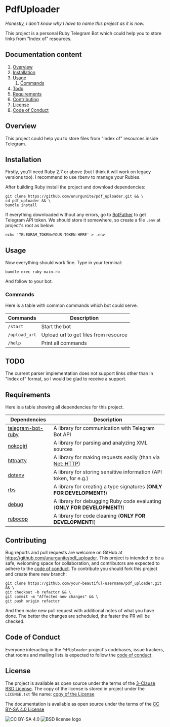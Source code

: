 # PdfUploader

_Honestly, I don't know why I have to name this project as it is now._

This project is a personal Ruby Telegram Bot which could help you to store links from "Index of" resources.

## Documentation content

1. [Overview][1]
2. [Installation][2]
3. [Usage][3]
    1. [Commands][3.1]
4. [Todo][4]
5. [Requirements][5]
6. [Contributing][6]
7. [License][7]
8. [Code of Conduct][8]

## Overview

This project could help you to store files from "Index of" resources inside Telegram.

## Installation

Firstly, you'll need Ruby 2.7 or above (but I think it will work on legacy versions too). I recommend to use rbenv to
manage your Rubies.

After building Ruby install the project and download dependencies:

```shell
git clone https://github.com/unurgunite/pdf_uploader.git && \
cd pdf_uploader && \
bundle install
```

If everything downloaded without any errors, go to [BotFather](https://t.me/BotFather) to get Telegram API token. We
should store it somewhere, so create a file `.env` at project's root as below:

```shell
echo 'TELEGRAM_TOKEN=YOUR-TOKEN-HERE' > .env
```

## Usage

Now everything should work fine. Type in your terminal:

```shell
bundle exec ruby main.rb
```

And follow to your bot.

### Commands

Here is a table with common commands which bot could serve.

| Commands      | Description                           |
|---------------|---------------------------------------|
| `/start`      | Start the bot                         |
| `/upload_url` | Upload url to get files from resource |
| `/help`       | Print all commands                    |

## TODO

The current parser implementation does not support links other than in "Index of" format, so I would be glad to receive
a support.

## Requirements

Here is a table showing all dependencies for this project.

| Dependencies                                                       | Description                                                                                   |
|--------------------------------------------------------------------|-----------------------------------------------------------------------------------------------|
| [telegram-bot-ruby](https://github.com/atipugin/telegram-bot-ruby) | A library for communication with Telegram Bot API                                             |
| [nokogiri](https://github.com/sparklemotion/nokogiri)              | A library for parsing and analyzing XML sources                                               |
| [httparty](https://github.com/jnunemaker/httparty)                 | A library for making requests easily (than via [Net::HTTP](https://github.com/ruby/net-http)) |
| [dotenv](https://github.com/bkeepers/dotenv)                       | A library for storing sensitive information (API token, for e.g.)                             |
| [rbs](https://github.com/ruby/rbs)                                 | A library for creating a type signatures (**ONLY FOR DEVELOPMENT!**)                          |
| [debug](https://github.com/ruby/debug)                             | A library for debugging Ruby code evaluating (**ONLY FOR DEVELOPMENT!**)                      |
| [rubocop](https://github.com/rubocop/rubocop)                      | A library for code cleaning (**ONLY FOR DEVELOPMENT!**)                                       |

## Contributing

Bug reports and pull requests are welcome on GitHub at https://github.com/unurgunite/pdf_uploader. This project is
intended to be a safe, welcoming space for collaboration, and contributors are expected to adhere to
the [code of conduct](https://github.com/unurgunite/pdf_uploader/blob/master/CODE_OF_CONDUCT.md). To contribute you
should
fork this project and create there new branch:

```shell
git clone https://github.com/your-beautiful-username/pdf_uploader.git && \
git checkout -b refactor && \
git commit -m "Affected new changes" && \
git push origin refactor
```

And then make new pull request with additional notes of what you have done. The better the changes are scheduled, the
faster the PR will be checked.

## Code of Conduct

Everyone interacting in the `PdfUploader` project's codebases, issue trackers, chat rooms and mailing lists is expected
to follow the [code of conduct](https://github.com/unurgunite/pdf_uploader/blob/master/CODE_OF_CONDUCT.md).

## License

The project is available as open source under the terms of
the [3-Clause BSD License](https://opensource.org/licenses/bsd-3-clause). The copy of the license is stored in project
under the `LICENSE.txt` file
name: [copy of the License](https://github.com/unurgunite/pdf_uploader/blob/master/LICENSE.txt)

The documentation is available as open source under the terms of
the [CC BY-SA 4.0 License](https://creativecommons.org/licenses/by-sa/4.0/)

![CC BY-SA 4.0](https://mirrors.creativecommons.org/presskit/buttons/88x31/svg/by-nc.svg)
![BSD license logo](https://upload.wikimedia.org/wikipedia/commons/4/42/License_icon-bsd-88x31.png)

[1]:https://github.com/unurgunite/pdf_uploader#overview

[2]:https://github.com/unurgunite/pdf_uploader#installation

[3]:https://github.com/unurgunite/pdf_uploader#usage

[3.1]:https://github.com/unurgunite/pdf_uploader#commands

[4]:https://github.com/unurgunite/pdf_uploader#todo

[5]:https://github.com/unurgunite/pdf_uploader#requirements

[6]:https://github.com/unurgunite/pdf_uploader#contributing

[7]:https://github.com/unurgunite/pdf_uploader#license

[7]:https://github.com/unurgunite/pdf_uploader#license

[8]:https://github.com/unurgunite/genius-api#code-of-conduct
